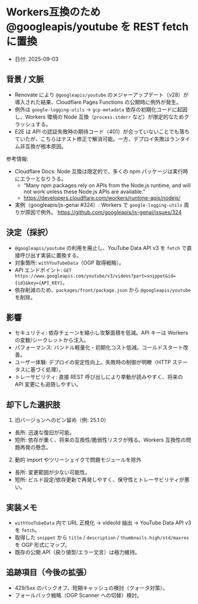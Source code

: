 # Workers互換のため @googleapis/youtube を REST fetch に置換

- 日付: 2025-09-03

## 背景 / 文脈

- Renovate により `@googleapis/youtube` のメジャーアップデート（v28）が導入された結果、Cloudflare Pages Functions の公開時に例外が発生。
- 例外は `google-logging-utils` → `gcp-metadata` 依存の初期化コードに起因し、Workers 環境の Node 互換（`process.stderr` など）が限定的なためクラッシュする。
- E2E は API の認証失敗時の期待コード（401）が合っていないことでも落ちていたが、こちらはテスト修正で解消可能。一方、デプロイ失敗はランタイム非互換が根本原因。

参考情報:
- Cloudflare Docs: Node 互換は限定的で、多くの npm パッケージは実行時にエラーとなりうる。
  - “Many npm packages rely on APIs from the Node.js runtime, and will not work unless these Node.js APIs are available.”
  - https://developers.cloudflare.com/workers/runtime-apis/nodejs/
- 実例（googleapis/js-genai #324）: Workers で `google-logging-utils` 周りが原因で例外。 https://github.com/googleapis/js-genai/issues/324

## 決定（採択）

- `@googleapis/youtube` の利用を廃止し、YouTube Data API v3 を `fetch` で直接呼び出す実装に置換する。
- 対象箇所: `withYouTubeData`（OGP 取得戦略）。
- API エンドポイント: `GET https://www.googleapis.com/youtube/v3/videos?part=snippet&id={id}&key={API_KEY}`。
- 依存削減のため、`packages/front/package.json` から `@googleapis/youtube` を削除。

## 影響

- セキュリティ: 依存チェーンを縮小し攻撃面積を低減。API キーは Workers の変数/シークレットから注入。
- パフォーマンス: バンドル軽量化・初期化コスト低減。コールドスタート改善。
- ユーザー体験: デプロイの安定性向上。失敗時の制御が明瞭（HTTP ステータスに基づく処理）。
- トレーサビリティ: 直接 REST 呼び出しにより挙動が読みやすく、将来の API 変更にも追随しやすい。

## 却下した選択肢

1) 旧バージョンへのピン留め（例: 25.1.0）
- 長所: 迅速な復旧が可能。
- 短所: 依存が重く、将来の互換性/脆弱性リスクが残る。Workers 互換性の問題再発の懸念。

2) 動的 import やツリーシェイクで問題モジュールを除外
- 長所: 変更範囲が少ない可能性。
- 短所: ビルド設定/依存更新で再発しやすく、保守性とトレーサビリティが悪い。

## 実装メモ

- `withYouTubeData` 内で URL 正規化 → videoId 抽出 → YouTube Data API v3 を `fetch`。
- 取得した `snippet` から `title` / `description` / `thumbnails.high/std/maxres` を OGP 形式にマップ。
- 既存の公開 API（戻り値型/エラー文言）は極力維持。

## 追跡項目（今後の拡張）

- 429/5xx のバックオフ、短期キャッシュの検討（クォータ対策）。
- フォールバック戦略（OGP Scanner への切替）検討。

